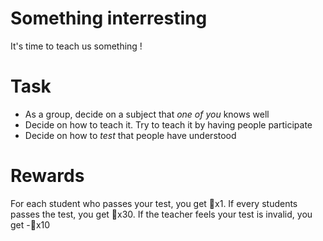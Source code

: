 # Something interresting

It's time to teach us something !

# Task
- As a group, decide on a subject that *one of you* knows well
- Decide on how to teach it. Try to teach it by having people participate
- Decide on how to *test* that people have understood

# Rewards 
For each student who passes your test, you get 🔑x1. 
If every students passes the test, you get 🔑x30. 
If the teacher feels your test is invalid, you get -🔑x10